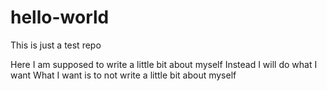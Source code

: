 # hello-world
This is just a test repo

Here I am supposed to write a little bit about myself
Instead I will do what I want
What I want is to not write a little bit about myself
